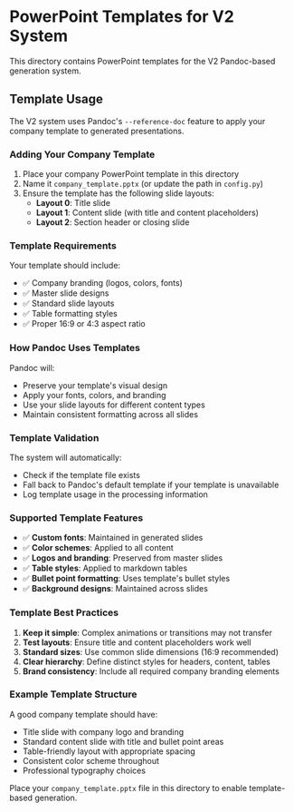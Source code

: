 # PowerPoint Templates for V2 System

This directory contains PowerPoint templates for the V2 Pandoc-based generation system.

## Template Usage

The V2 system uses Pandoc's `--reference-doc` feature to apply your company template to generated presentations.

### Adding Your Company Template

1. Place your company PowerPoint template in this directory
2. Name it `company_template.pptx` (or update the path in `config.py`)
3. Ensure the template has the following slide layouts:
   - **Layout 0**: Title slide
   - **Layout 1**: Content slide (with title and content placeholders)
   - **Layout 2**: Section header or closing slide

### Template Requirements

Your template should include:
- ✅ Company branding (logos, colors, fonts)
- ✅ Master slide designs
- ✅ Standard slide layouts
- ✅ Table formatting styles
- ✅ Proper 16:9 or 4:3 aspect ratio

### How Pandoc Uses Templates

Pandoc will:
- Preserve your template's visual design
- Apply your fonts, colors, and branding
- Use your slide layouts for different content types
- Maintain consistent formatting across all slides

### Template Validation

The system will automatically:
- Check if the template file exists
- Fall back to Pandoc's default template if your template is unavailable
- Log template usage in the processing information

### Supported Template Features

- ✅ **Custom fonts**: Maintained in generated slides
- ✅ **Color schemes**: Applied to all content
- ✅ **Logos and branding**: Preserved from master slides
- ✅ **Table styles**: Applied to markdown tables
- ✅ **Bullet point formatting**: Uses template's bullet styles
- ✅ **Background designs**: Maintained across slides

### Template Best Practices

1. **Keep it simple**: Complex animations or transitions may not transfer
2. **Test layouts**: Ensure title and content placeholders work well
3. **Standard sizes**: Use common slide dimensions (16:9 recommended)
4. **Clear hierarchy**: Define distinct styles for headers, content, tables
5. **Brand consistency**: Include all required company branding elements

### Example Template Structure

A good company template should have:
- Title slide with company logo and branding
- Standard content slide with title and bullet point areas
- Table-friendly layout with appropriate spacing
- Consistent color scheme throughout
- Professional typography choices

Place your `company_template.pptx` file in this directory to enable template-based generation.